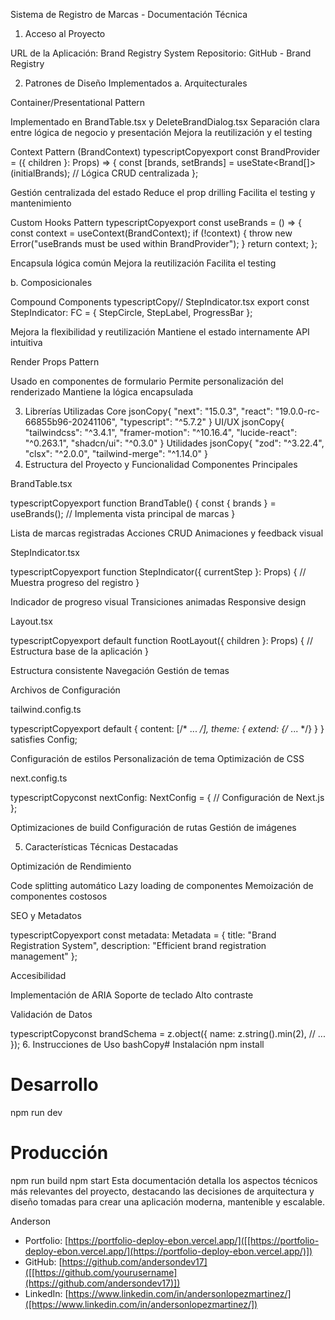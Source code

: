 Sistema de Registro de Marcas - Documentación Técnica
1. Acceso al Proyecto

URL de la Aplicación: Brand Registry System
Repositorio: GitHub - Brand Registry

2. Patrones de Diseño Implementados
a. Arquitecturales

Container/Presentational Pattern

Implementado en BrandTable.tsx y DeleteBrandDialog.tsx
Separación clara entre lógica de negocio y presentación
Mejora la reutilización y el testing


Context Pattern (BrandContext)
typescriptCopyexport const BrandProvider = ({ children }: Props) => {
  const [brands, setBrands] = useState<Brand[]>(initialBrands);
  // Lógica CRUD centralizada
};

Gestión centralizada del estado
Reduce el prop drilling
Facilita el testing y mantenimiento


Custom Hooks Pattern
typescriptCopyexport const useBrands = () => {
  const context = useContext(BrandContext);
  if (!context) {
    throw new Error("useBrands must be used within BrandProvider");
  }
  return context;
};

Encapsula lógica común
Mejora la reutilización
Facilita el testing



b. Composicionales

Compound Components
typescriptCopy// StepIndicator.tsx
export const StepIndicator: FC<StepIndicatorProps> = {
  StepCircle,
  StepLabel,
  ProgressBar
};

Mejora la flexibilidad y reutilización
Mantiene el estado internamente
API intuitiva


Render Props Pattern

Usado en componentes de formulario
Permite personalización del renderizado
Mantiene la lógica encapsulada



3. Librerías Utilizadas
Core
jsonCopy{
  "next": "15.0.3",
  "react": "19.0.0-rc-66855b96-20241106",
  "typescript": "^5.7.2"
}
UI/UX
jsonCopy{
  "tailwindcss": "^3.4.1",
  "framer-motion": "^10.16.4",
  "lucide-react": "^0.263.1",
  "shadcn/ui": "^0.3.0"
}
Utilidades
jsonCopy{
  "zod": "^3.22.4",
  "clsx": "^2.0.0",
  "tailwind-merge": "^1.14.0"
}
4. Estructura del Proyecto y Funcionalidad
Componentes Principales

BrandTable.tsx

typescriptCopyexport function BrandTable() {
  const { brands } = useBrands();
  // Implementa vista principal de marcas
}

Lista de marcas registradas
Acciones CRUD
Animaciones y feedback visual


StepIndicator.tsx

typescriptCopyexport function StepIndicator({ currentStep }: Props) {
  // Muestra progreso del registro
}

Indicador de progreso visual
Transiciones animadas
Responsive design


Layout.tsx

typescriptCopyexport default function RootLayout({ children }: Props) {
  // Estructura base de la aplicación
}

Estructura consistente
Navegación
Gestión de temas

Archivos de Configuración

tailwind.config.ts

typescriptCopyexport default {
  content: [/* ... */],
  theme: {
    extend: {/* ... */}
  }
} satisfies Config;

Configuración de estilos
Personalización de tema
Optimización de CSS


next.config.ts

typescriptCopyconst nextConfig: NextConfig = {
  // Configuración de Next.js
};

Optimizaciones de build
Configuración de rutas
Gestión de imágenes

5. Características Técnicas Destacadas

Optimización de Rendimiento


Code splitting automático
Lazy loading de componentes
Memoización de componentes costosos


SEO y Metadatos

typescriptCopyexport const metadata: Metadata = {
  title: "Brand Registration System",
  description: "Efficient brand registration management"
};

Accesibilidad


Implementación de ARIA
Soporte de teclado
Alto contraste


Validación de Datos

typescriptCopyconst brandSchema = z.object({
  name: z.string().min(2),
  // ...
});
6. Instrucciones de Uso
bashCopy# Instalación
npm install

# Desarrollo
npm run dev

# Producción
npm run build
npm start
Esta documentación detalla los aspectos técnicos más relevantes del proyecto, destacando las decisiones de arquitectura y diseño tomadas para crear una aplicación moderna, mantenible y escalable.

Anderson
- Portfolio: [https://portfolio-deploy-ebon.vercel.app/]([[https://portfolio-deploy-ebon.vercel.app/](https://portfolio-deploy-ebon.vercel.app/)])
- GitHub: [https://github.com/andersondev17]([[https://github.com/yourusername](https://github.com/andersondev17)])
- LinkedIn: [https://www.linkedin.com/in/andersonlopezmartinez/]([https://www.linkedin.com/in/andersonlopezmartinez/])

